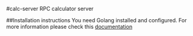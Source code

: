 #calc-server
RPC calculator server

##Installation instructions
You need Golang installed and configured. For more information please check this [documentation](https://golang.org/doc/install) 
